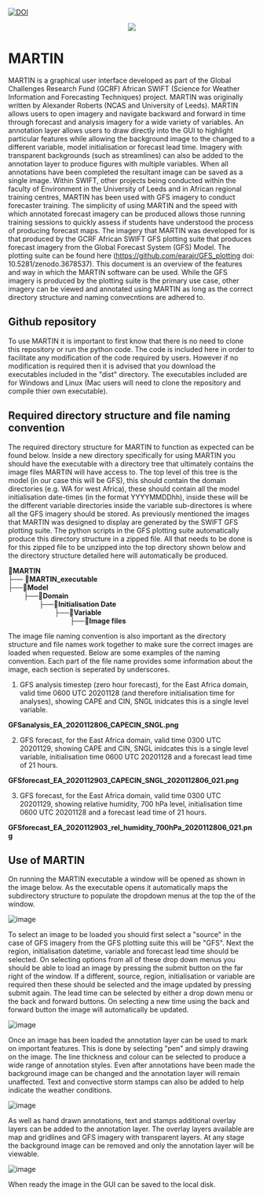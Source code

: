 [![DOI](https://zenodo.org/badge/160684393.svg)](https://zenodo.org/badge/latestdoi/160684393)

<p align="center">
  <img src="https://github.com/earajr/MARTIN/blob/master/resources/MARTINlogo_small.png?raw=true">
</p>

# MARTIN

MARTIN is a graphical user interface developed as part of the Global Challenges Research Fund (GCRF) African SWIFT (Science for Weather Information and Forecasting Techniques) project. MARTIN was originally written by Alexander Roberts (NCAS and University of Leeds). MARTIN allows users to open imagery and navigate backward and forward in time through forecast and analysis imagery for a wide variety of variables. An annotation layer allows users to draw directly into the GUI to highlight particular features while allowing the background image to the changed to a different variable, model initialisation or forecast lead time. Imagery with transparent backgrounds (such as streamlines) can also be added to the annotation layer to produce figures with multiple variables. When all annotations have been completed the resultant image can be saved as a single image. Within SWIFT, other projects being conducted within the faculty of Environment in the University of Leeds and in African regional training centres, MARTIN has been used with GFS imagery to conduct forecaster training. The simplicity of using MARTIN and the speed with which annotated forecast imagery can be produced allows those running training sessions to quickly assess if students have understood the process of producing forecast maps.
The imagery that MARTIN was developed for is that produced by the GCRF African SWIFT GFS plotting suite that produces forecast imagery from the Global Forecast System (GFS) Model. The plotting suite can be found here (https://github.com/earajr/GFS_plotting doi: 10.5281/zenodo.3678537). This document is an overview of the features and way in which the MARTIN software can be used. While the GFS imagery is produced by the plotting suite is the primary use case, other imagery can be viewed and annotated using MARTIN as long as the correct directory structure and naming convecntions are adhered to.

## Github repository

To use MARTIN it is important to first know that there is no need to clone this repository or run the python code. The code is included here in order to facilitate any modification of the code required by users. However if no modification is required then it is advised that you download the executables included in the "dist" directory. The executables included are for Windows and Linux (Mac users will need to clone the repository and compile thier own executable). 

## Required directory structure and file naming convention

The required directory structure for MARTIN to function as expected can be found below. Inside a new directory specifically for using MARTIN you should have the executable with a directory tree that ultimately contains the image files MARTIN will have access to. The top level of this tree is the model (in our case this will be GFS), this should contain the domain directories (e.g. WA for west Africa), these should contain all the model initialisation date-times (in the format YYYYMMDDhh), inside these will be the different variable directories inside the variable sub-directores is where all the GFS imagery should be stored. As previously mentioned the images that MARTIN was designed to display are generated by the SWIFT GFS plotting suite. The python scripts in the GFS plotting suite automatically produce this directory structure in a zipped file. All that needs to be done is for this zipped file to be unzipped into the top directory shown below and the directory structure detailed here will automatically be produced.

📂**MARTIN**  
├── 📜**MARTIN_executable**  
├──📂**Model**  
&nbsp;&nbsp;&nbsp;&nbsp;&nbsp;&nbsp;&nbsp;&nbsp;├──📂**Domain**  
&nbsp;&nbsp;&nbsp;&nbsp;&nbsp;&nbsp;&nbsp;&nbsp;&nbsp;&nbsp;&nbsp;&nbsp;&nbsp;&nbsp;&nbsp;&nbsp;├──📂**Initialisation Date**  
&nbsp;&nbsp;&nbsp;&nbsp;&nbsp;&nbsp;&nbsp;&nbsp;&nbsp;&nbsp;&nbsp;&nbsp;&nbsp;&nbsp;&nbsp;&nbsp;&nbsp;&nbsp;&nbsp;&nbsp;&nbsp;&nbsp;&nbsp;&nbsp;├──📂**Variable**  
&nbsp;&nbsp;&nbsp;&nbsp;&nbsp;&nbsp;&nbsp;&nbsp;&nbsp;&nbsp;&nbsp;&nbsp;&nbsp;&nbsp;&nbsp;&nbsp;&nbsp;&nbsp;&nbsp;&nbsp;&nbsp;&nbsp;&nbsp;&nbsp;&nbsp;&nbsp;&nbsp;&nbsp;&nbsp;&nbsp;&nbsp;&nbsp;├──📜**Image files**

The image file naming convention is also important as the directory structure and file names work together to make sure the correct images are loaded when requested. Below are some examples of the naming convention. Each part of the file name provides some information about the image, each section is seperated by underscores. 

1) GFS analysis timestep (zero hour forecast), for the East Africa domain, valid time 0600 UTC 20201128 (and therefore initialisation time for analyses), showing CAPE and CIN, SNGL inidcates this is a single level variable.

**GFSanalysis_EA_2020112806_CAPECIN_SNGL.png**

2) GFS forecast, for the East Africa domain,  valid time 0300 UTC 20201129, showing CAPE and CIN, SNGL inidcates this is a single level variable, initialisation time 0600 UTC 20201128 and a forecast lead time of 21 hours.

**GFSforecast_EA_2020112903_CAPECIN_SNGL_2020112806_021.png**

3) GFS forecast, for the East Africa domain,  valid time 0300 UTC 20201129, showing relative humidity, 700 hPa level, initialisation time 0600 UTC 20201128 and a forecast lead time of 21 hours.

**GFSforecast_EA_2020112903_rel_humidity_700hPa_2020112806_021.png**

## Use of MARTIN

On running the MARTIN executable a window will be opened as shown in the image below. As the executable opens it automatically maps the subdirectory structure to populate the dropdown menus at the top the of the window.

![image](https://user-images.githubusercontent.com/45661641/142644056-6b964f78-50c6-4098-890d-3860ab72140a.png)

To select an image to be loaded you should first select a "source" in the case of GFS imagery from the GFS plotting suite this will be "GFS". Next the region, initialisation datetime, variable and forecast lead time should be selected. On selecting options from all of these drop down menus you should be able to load an image by pressing the submit button on the far right of the window. If a different, source, region, initialisation or variable are required then these should be selected and the image updated by pressing submit again. The lead time can be selected by either a drop down menu or the back and forward buttons. On selecting a new time using the back and forward button the image will automatically be updated.

![image](https://user-images.githubusercontent.com/45661641/142652478-975bc54e-7ad5-4c62-9344-de8740520ff5.png)

Once an image has been loaded the annotation layer can be used to mark on important features. This is done by selecting "pen" and simply drawing on the image. The line thickness and colour can be selected to produce a wide range of annotation styles. Even after annotations have been made the background image can be changed and the annotation layer will remain unaffected. Text and convective storm stamps can also be added to help indicate the weather conditions.

![image](https://user-images.githubusercontent.com/45661641/142655592-fc79ba3e-9bcd-4f93-9253-3ad6e3c628fe.png)

As well as hand drawn annotations, text and stamps additional overlay layers can be added to the annotation layer. The overlay layers available are map and gridlines and GFS imagery with transparent layers. At any stage the background image can be removed and only the annotation layer will be viewable.

![image](https://user-images.githubusercontent.com/45661641/142656695-c147eda4-4f4d-4a58-a1b1-215933f269cf.png)

When ready the image in the GUI can be saved to the local disk. 


